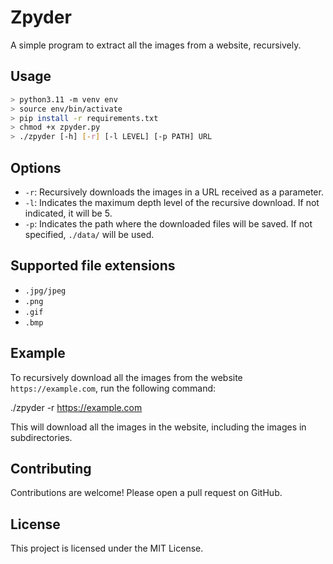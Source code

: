 # Zpyder

A simple program to extract all the images from a website, recursively.

## Usage

```bash
> python3.11 -m venv env
> source env/bin/activate
> pip install -r requirements.txt
> chmod +x zpyder.py
> ./zpyder [-h] [-r] [-l LEVEL] [-p PATH] URL
```

## Options

* `-r`: Recursively downloads the images in a URL received as a parameter.
* `-l`: Indicates the maximum depth level of the recursive download. If not indicated, it will be 5.
* `-p`: Indicates the path where the downloaded files will be saved. If not specified, `./data/` will be used.

## Supported file extensions

* `.jpg/jpeg`
* `.png`
* `.gif`
* `.bmp`

## Example

To recursively download all the images from the website `https://example.com`, run the following command:


./zpyder -r https://example.com


This will download all the images in the website, including the images in subdirectories.

## Contributing

Contributions are welcome! Please open a pull request on GitHub.

## License

This project is licensed under the MIT License.

